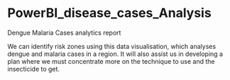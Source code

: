 # PowerBI_disease_cases_Analysis
Dengue Malaria Cases analytics report


We can identify risk zones using this data visualisation, which analyses dengue and malaria cases in a region.
It will also assist us in developing a plan where we must concentrate more on the technique to use and the insecticide to get.
